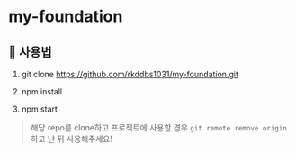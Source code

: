 # my-foundation

## 📌 사용법 
1. git clone https://github.com/rkddbs1031/my-foundation.git


2. npm install


3. npm start

> 해당 repo를 clone하고 프로젝트에 사용할 경우 ``git remote remove origin`` 하고 난 뒤 사용해주세요!
